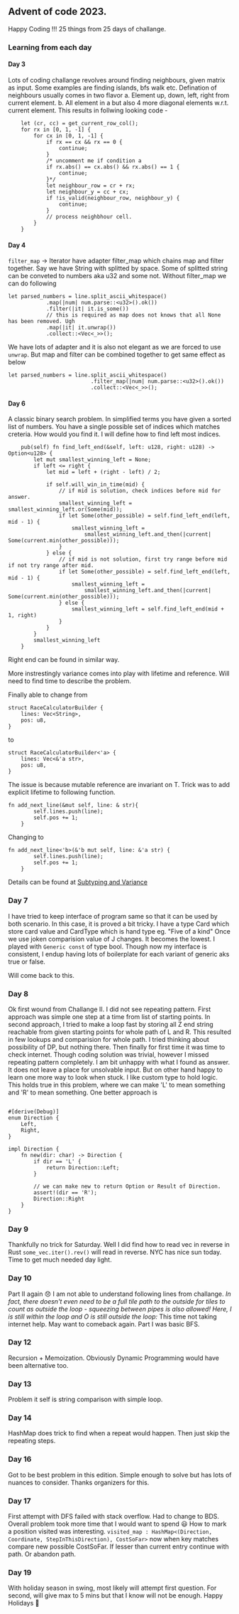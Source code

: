 ## Advent of code 2023.

Happy Coding !!!
25 things from 25 days of challange.

### Learning from each day

#### Day 3
Lots of coding challange revolves around finding neighbours, given matrix as input.
Some examples are finding islands, bfs walk etc.
Defination of neighbours usually comes in two flavor
a. Element up, down, left, right from current element.
b. All element in a but also 4 more diagonal elements w.r.t. current element.
This results in follwing looking code - 
```
    let (cr, cc) = get_current_row_col();
    for rx in [0, 1, -1] {
        for cx in [0, 1, -1] {
            if rx == cx && rx == 0 {
                continue;
            }
            /* uncomment me if condition a
            if rx.abs() == cx.abs() && rx.abs() == 1 {
                continue;
            }*/
            let neighbour_row = cr + rx;
            let neighbour_y = cc + cx;
            if !is_valid(neighbour_row, neighbour_y) {
                continue;
            }
            // process neighbhour cell.
        }
    }
```
#### Day 4 
`filter_map` -> Iterator have adapter filter_map which chains map and filter together.
Say we have String with splitted by space. Some of splitted string can be conveted to numbers aka u32 and some not.
Without filter_map we can do following 
```
let parsed_numbers = line.split_ascii_whitespace()
            .map(|num| num.parse::<u32>().ok())
            .filter(|it| it.is_some())
            // this is required as map does not knows that all None has been removed. Ugh
            .map(|it| it.unwrap())
            .collect::<Vec<_>>();
```
We have lots of adapter and it is also not elegant as we are forced to use `unwrap`.
But map and filter can be combined together to get same effect as below
```
let parsed_numbers = line.split_ascii_whitespace()
                          .filter_map(|num| num.parse::<u32>().ok())
                          .collect::<Vec<_>>();
```

#### Day 6
A classic binary search problem. In simplified terms you have given a sorted list of numbers. You have a single possible set of indices which matches creteria. How would you find it. I will define how to find left most indices.
```
    pub(self) fn find_left_end(&self, left: u128, right: u128) -> Option<u128> {
        let mut smallest_winning_left = None;
        if left <= right {
            let mid = left + (right - left) / 2;

            if self.will_win_in_time(mid) {
                // if mid is solution, check indices before mid for answer.
                smallest_winning_left = smallest_winning_left.or(Some(mid));
                if let Some(other_possible) = self.find_left_end(left, mid - 1) {
                    smallest_winning_left =
                        smallest_winning_left.and_then(|current| Some(current.min(other_possible)));
                }
            } else {
                // if mid is not solution, first try range before mid if not try range after mid.
                if let Some(other_possible) = self.find_left_end(left, mid - 1) {
                    smallest_winning_left =
                        smallest_winning_left.and_then(|current| Some(current.min(other_possible)));
                } else {
                    smallest_winning_left = self.find_left_end(mid + 1, right)
                }
            }
        }
        smallest_winning_left
    }
```
Right end can be found in similar way.

More instrestingly variance comes into play with lifetime and reference. Will need to find time to describe the problem.

Finally able to change from 
```
struct RaceCalculatorBuilder {
    lines: Vec<String>,
    pos: u8,
}
```
to 
```
struct RaceCalculatorBuilder<'a> {
    lines: Vec<&'a str>,
    pos: u8,
}
```

The issue is because mutable reference are invariant on T. Trick was to add explicit lifetime to following function.
```
fn add_next_line(&mut self, line: & str){
        self.lines.push(line);
        self.pos += 1;
    }
```
Changing to 
```
fn add_next_line<'b>(&'b mut self, line: &'a str) {
        self.lines.push(line);
        self.pos += 1;
    }
```

Details can be found at [Subtyping and Variance](https://doc.rust-lang.org/nomicon/subtyping.html)
### Day 7
I have tried to keep interface of program same so that it can be used by both scenario.
In this case, it is proved a bit tricky.
I have a type Card which store card value and CardType which is hand type eg. "Five of a kind"
Once we use joken comparision value of J changes. It becomes the lowest.
I played with `Generic const` of type bool. Though now my interface is consistent, I endup having lots of boilerplate for each variant of generic aks true or false.

Will come back to this.

### Day 8
Ok first wound from Challange II. I did not see repeating pattern.
First approach was simple one step at a time from list of starting points.
In second approach, I tried to make a loop fast by storing all Z end string reachable from given starting points for whole path of L and R. This resulted in few lookups and comparision for whole path.
I tried thinking about possibility of DP, but nothing there. Then finally for first time it was time to check internet. Though coding solution was trivial, however I missed repeating pattern completely. I am bit unhappy with what I found as answer. It does not leave a place for unsolvable input. But on other hand happy to learn one more way to look when stuck.
I like custom type to hold logic. This holds true in this problem, where we can make 'L' to mean something and 'R' to mean something. One better approach is 
```

#[derive(Debug)]
enum Direction {
    Left,
    Right,
}

impl Direction {
    fn new(dir: char) -> Direction {
        if dir == 'L' {
            return Direction::Left;
        }

        // we can make new to return Option or Result of Direction.
        assert!(dir == 'R');
        Direction::Right
    }
}
```

### Day 9
Thankfully no trick for Saturday.
Well I did find how to read vec in reverse in Rust
`some_vec.iter().rev()` will read in reverse.
NYC has nice sun today. Time to get much needed day light.

### Day 10
Part II again :disappointed:
I am not able to understand following lines from challange.
*In fact, there doesn't even need to be a full tile path to the outside for tiles to count as outside the loop - squeezing between pipes is also allowed! Here, I is still within the loop and O is still outside the loop:*
This time not taking internet help. May want to comeback again.
Part I was basic BFS.

### Day 12
Recursion + Memoization. Obviously Dynamic Programming would have been alternative too.

### Day 13
Problem it self is string comparison with simple loop.

### Day 14
HashMap does trick to find when a repeat would happen.
Then just skip the repeating steps.

### Day 16
Got to be best problem in this edition. Simple enough to solve but has lots of nuances to consider.
Thanks organizers for this.

### Day 17
First attempt with DFS failed with stack overflow.
Had to change to BDS.
Overall problem took more time that I would want to spend :smiley:
How to mark a position visited was interesting.
`visited_map : HashMap<(Direction, Coordinate, StepInThisDirection), CostSoFar>`
now when key matches compare new possible CostSoFar. If lesser than current entry continue with path. Or abandon path.

### Day 19
With holiday season in swing, most likely will attempt first question.
For second, will give max to 5 mins but that I know will not be enough.
Happy Holidays :christmas_tree:
